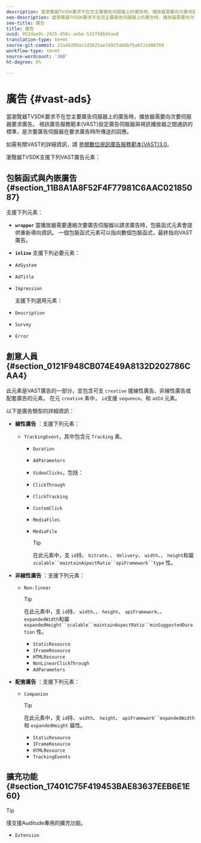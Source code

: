 ```yaml
---
description: 當瀏覽器TVSDK要求不在您主要廣告伺服器上的廣告時，播放器需要向次要伺服器要求廣告。 視訊廣告服務範本(VAST)設定廣告伺服器與視訊播放器之間通訊的標準，是次要廣告伺服器在要求廣告時所傳送的回應。
seo-description: 當瀏覽器TVSDK要求不在您主要廣告伺服器上的廣告時，播放器需要向次要伺服器要求廣告。 視訊廣告服務範本(VAST)設定廣告伺服器與視訊播放器之間通訊的標準，是次要廣告伺服器在要求廣告時所傳送的回應。
seo-title: 廣告
title: 廣告
uuid: 052dae0c-2425-456c-aebe-531f68bb5aa8
translation-type: tm+mt
source-git-commit: 23a48208ac1d3625ae7d925ab6bfba8f2a980766
workflow-type: tm+mt
source-wordcount: '368'
ht-degree: 0%

---
```



# 廣告 {#vast-ads}

當瀏覽器TVSDK要求不在您主要廣告伺服器上的廣告時，播放器需要向次要伺服器要求廣告。 視訊廣告服務範本(VAST)設定廣告伺服器與視訊播放器之間通訊的標準，是次要廣告伺服器在要求廣告時所傳送的回應。

如需有關VAST的詳細資訊，請 [參閱數位視訊廣告服務範本(VAST)3.0](https://www.iab.com/wp-content/uploads/2015/06/VASTv3_0.pdf)。

瀏覽器TVSDK支援下列VAST廣告元素：

## 包裝函式與內嵌廣告 {#section_11B8A1A8F52F4F77981C6AAC02185087}

支援下列元素：

* **`wrapper`** 當播放器需要連絡次要廣告伺服器以請求廣告時，包裝函式元素會提供重新導向資訊。 一個包裝函式元素可以指向數個包裝函式，最終指向VAST廣告。

* **`inline`** 支援下列必要元素：

* `AdSystem`
* `AdTitle`
* `Impression`

   支援下列選用元素：

* `Description`
* `Survey`
* `Error`

## 創意人員 {#section_0121F948CB074E49A8132D202786CAA4}

此元素是VAST廣告的一部分，並包含可支 `creative` 援線性廣告、非線性廣告或配套廣告的元素。 在元 `creative` 素中， `id`支援 `sequence`、和 `adId` 元素。

以下是廣告類型的詳細資訊：

* **線性廣告** ：支援下列元素：

   * `TrackingEvent`，其中包含元 `Tracking` 素。
      * `Duration`
      * `AdParameters`
      * `VideoClicks`，包括：

      * `ClickThrough`
      * `ClickTracking`
      * `CustomClick`

      * `MediaFiles`

      * `MediaFile`

         >[!TIP]
         >
         >在此元素中，支 `id`持、 `bitrate`、、 `delivery`、 `width`、、 `height`和屬 `scalable``maintainAspectRatio``apiFramework``type` 性。

* **非線性廣告** ：支援下列元素：

   * `Non-linear`

      >[!TIP]
      >
      >在此元素中，支 `id`持、 `width`、、 `height`、 `apiFramework`、、 `expandedWidth`和屬 `expandedHeight``scalable``maintainAspectRatio``minSuggestedDuration` 性。

      * `StaticResource`
      * `IFrameResource`
      * `HTMLResource`
      * `NonLinearClickThrough`
      * `AdParameters`

* **配套廣告** ：支援下列元素：

   * `Companion`

      >[!TIP]
      >
      >在此元素中，支 `id`持、 `width`、 `height`、 `apiFramework``expandedWidth`和 `expandedHeight` 屬性。

      * `StaticResource`
      * `IFrameResource`
      * `HTMLResource`
      * `TrackingEvents`

## 擴充功能 {#section_17401C75F419453BAE83637EEB6E1E60}

>[!TIP]
>
>僅支援Auditude專用的擴充功能。

* `Extension`
